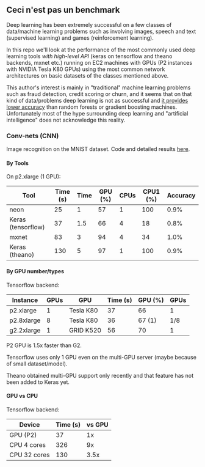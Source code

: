 
## Ceci n'est pas un benchmark

Deep learning has been extremely successful on a few classes of data/machine learning
problems such as involving images, speech and text (supervised learning) and games (reinforcement
learning).

In this repo we'll look at the performance of the most commonly used deep learning tools 
*with high-level API* (keras on tensorflow and theano backends, mxnet etc.) 
running on EC2 machines with GPUs (P2 instances with NVIDIA Tesla K80 GPUs)
using the most common network architectures on basic datasets of the classes mentioned above.

This author's interest is mainly in "traditional" machine learning problems such as
fraud detection, credit scoring or churn, and it seems that on that kind of data/problems
deep learning is not as successful and 
[it provides lower accuracy](https://github.com/szilard/benchm-ml#deep-neural-networks) 
than random forests or gradient boosting machines. 
Unfortunately most of the hype surrounding deep learning and "artificial intelligence" does not
acknowledge this reality.



### Conv-nets (CNN) 

Image recognition on the MNIST dataset.
Code and detailed results [here](cnn-mnist).


#### By Tools

On p2.xlarge (1 GPU):

Tool               | Time (s) | Time | GPU (%) | CPUs  | CPU1 (%) | Accuracy
-------------------|----------|------|---------|-------|----------|----------
neon               |   25     |   1  |  57     |  1    |   100    |   0.9%
Keras (tensorflow) |   37     |  1.5 |  66     |  4    |   18     |   0.8%
mxnet              |   83     |   3  |  94     |  4    |   34     |   1.0%
Keras (theano)     |   130    |   5  |  97     |  1    |   100    |   0.9%


#### By GPU number/types

Tensorflow backend:

Instance   | GPUs |   GPU     | Time (s) | GPU (%) |  GPUs
-----------|------|-----------|----------|---------|--------
p2.xlarge  |  1   | Tesla K80 |   37     |  66     |  1
p2.8xlarge |  8   | Tesla K80 |   36     | 67 (1)  |  1/8
g2.2xlarge |  1   | GRID K520 |   56     |  70     |  1

P2 GPU is 1.5x faster than G2. 

Tensorflow uses only 1 GPU even on the multi-GPU server (maybe because of small dataset/model).

Theano obtained multi-GPU support only recently and that feature has not been added to Keras yet.


#### GPU vs CPU

Tensorflow backend:

Device       | Time (s)  | vs GPU
-------------|-----------|---------
GPU (P2)     |   37      |   1x
CPU 4 cores  |  326      |   9x
CPU 32 cores |  130      |  3.5x


